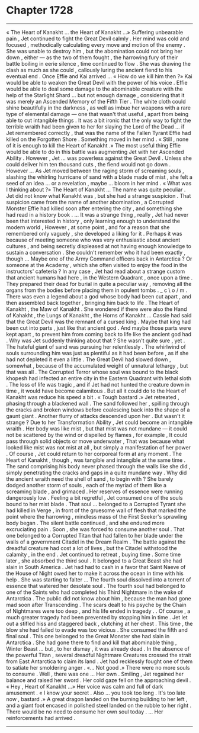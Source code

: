 
# Chapter 1728


---

« The Heart of Kanakht … the Heart of Kanakht …»
Suffering unbearable pain , Jet continued to fight the Great Devil calmly . Her mind was cold and focused , methodically calculating every move and motion of the enemy . She was unable to destroy him , but the abomination could not bring her down , either — as the two of them fought , the harrowing fury of their battle boiling in eerie silence , time continued to flow .
She was drawing the clash as much as she could , callously luring the ancient fiend to his eventual end .
Once Effie and Kai arrived …
« How do we kill him then ?»
Kai would be able to weaken the Great Devil with the power of his voice . Effie would be able to deal some damage to the abominable creature with the help of the Starlight Shard … but not enough damage , considering that it was merely an Ascended Memory of the Fifth Tier .
The white cloth could shine beautifully in the darkness , as well as imbue her weapons with a rare type of elemental damage — one that wasn't that useful , apart from being able to cut intangible things .
It was a bit ironic that the only way to fight the terrible wraith had been given to her for slaying the Lord of the Dead … if Jet remembered correctly , that was the name of the Fallen Tyrant Effie had killed on the Forgotten Shore .
Something moved in her mind .
« Still , none of it is enough to kill the Heart of Kanakht .»
The most useful thing Effie would be able to do in this battle was augmenting Jet with her Ascended Ability . However , Jet … was powerless against the Great Devil . Unless she could deliver him ten thousand cuts , the fiend would not go down .
However …
As Jet moved between the raging storm of screaming souls , slashing the whirling hurricane of sand with a blade made of mist , she felt a seed of an idea … or a revelation , maybe … bloom in her mind .
« What was I thinking about ?»
The Heart of Kanakht …
The name was quite peculiar .
Jet did not know what Kanakht was , but she had a strange suspicion . That suspicion came from the name of another abomination , a Corrupted Monster Effie had killed soon after entering the city , and something she had read in a history book .
… It was a strange thing , really , Jet had never been that interested in history , only learning enough to understand the modern world , However , at some point , and for a reason that she remembered only vaguely , she developed a liking for it .
Perhaps it was because of meeting someone who was very enthusiastic about ancient cultures , and being secretly displeased at not having enough knowledge to sustain a conversation . She couldn't remember who it had been exactly , though …
Maybe one of the Army Command officers back in Antarctica ? Or someone at the Academy , which she often visited to enjoy the food in the instructors' cafeteria ?
In any case , Jet had read about a strange custom that ancient humans had here , in the Western Quadrant , once upon a time . They prepared their dead for burial in quite a peculiar way , removing all the organs from the bodies before placing them in opulent tombs . _ c \ о / m . There was even a legend about a god whose body had been cut apart , and then assembled back together , bringing him back to life .
The Heart of Kanakht , the Maw of Kanakht .
She wondered if there were also the Hand of Kahakht , the Lungs of Kanakht , the Horns of Kanakht …
Cassie had said that the Great Devil was the remnant of a cursed king .
Maybe that king had been cut into parts , just like that ancient god . And maybe those parts were kept apart , to prevent him from coming back to life like the ancient god had .
Why was Jet suddenly thinking about that ?
She wasn't quite sure , yet .
The hateful giant of sand was pursuing her relentlessly . The whirlwind of souls surrounding him was just as plentiful as it had been before , as if she had not depleted it even a little . The Great Devil had slowed down , somewhat , because of the accumulated weight of unnatural lethargy , but that was all .
The Corrupted Terror whose soul was bound to the black khopesh had infected an entire city in the Eastern Quadrant with lethal sloth . The loss of life was tragic , and if Jet had not hunted the creature down in time , it would have become calamitous . But all it could do to the Heart of Kanakht was reduce his speed a bit .
« Tough bastard .»
Jet retreated , phasing through a blackened wall . The sand followed her , spilling through the cracks and broken windows before coalescing back into the shape of a gaunt giant . Another flurry of attacks descended upon her .
But wasn't it strange ?
Due to her Transformation Ability , Jet could become an intangible wraith . Her body was like mist , but that mist was not mundane — it could not be scattered by the wind or dispelled by flames , for example , It could pass through solid objects or move underwater , That was because what looked like mist was not mist at all , but simply a manifestation of her power .
Of course , Jet could return to her corporeal form at any moment .
The Heart of Kanakht , though , was tangible and intangible at the same time . The sand comprising his body never phased through the walls like she did , simply penetrating the cracks and gaps in a quite mundane way .
Why did the ancient wraith need the shell of sand , to begin with ?
She barely dodged another storm of souls , each of the myriad of them like a screaming blade , and grimaced .
Her reserves of essence were running dangerously low .
Feeling a bit regretful , Jet consumed one of the souls bound to her mist blade .
That soul … belonged to a Corrupted Tyrant she had killed in Verge , in front of the gruesome wall of flesh that marked the point where the harrowing , mindless mass of the First Seeker's sprawling body began .
The silent battle continued , and she endured more excruciating pain .
Soon , she was forced to consume another soul .
That one belonged to a Corrupted Titan that had fallen to her blade under the walls of a government Citadel in the Dream Realm . The battle against the dreadful creature had cost a lot of lives , but the Citadel withstood the calamity , in the end .
Jet continued to retreat , buying time .
Some time later , she absorbed the third soul .
It belonged to a Great Beast she had slain in South America . Jet had had to cash in a favor that Saint Naeve of the House of Night owed her to make it across the ocean in time with his help .
She was starting to falter …
The fourth soul dissolved into a torrent of essence that watered her desolate soul .
The fourth soul had belonged to one of the Saints who had completed his Third Nightmare in the wake of Antarctica . The public did not know about him , because the man had gone mad soon after Transcending . The scars dealt to his psyche by the Chain of Nightmares were too deep , and his life ended in tragedy . . Of course , a much greater tragedy had been prevented by stopping him in time .
Jet let out a stifled hiss and staggered back , clutching at her chest . This time , the blow she had failed to evade was too vicious .
She consumed the fifth and final soul .
This one belonged to the Great Monster she had slain in Antarctica . She had gone there to find and kill that abominable thing , Winter Beast … but , to her dismay , it was already dead . In the absence of the powerful Titan , several dreadful Nightmare Creatures crossed the strait from East Antarctica to claim its land . Jet had recklessly fought one of them to satiate her smoldering anger .
«… Not good .»
There were no more souls to consume .
Well , there was one …
Her own .
Smiling , Jet regained her balance and raised her sword .
Her cold gaze fell on the approaching devil .
« Hey , Heart of Kanakht …»
Her voice was calm and full of dark amusement .
« I know your secret . Also … you took too long . It's too late now , bastard .»
A great dragon landed on the burning building to her left , and a giant foot encased in polished steel landed on the rubble to her right .
There would be no need to consume her own soul today .
… Her reinforcements had arrived .

---

